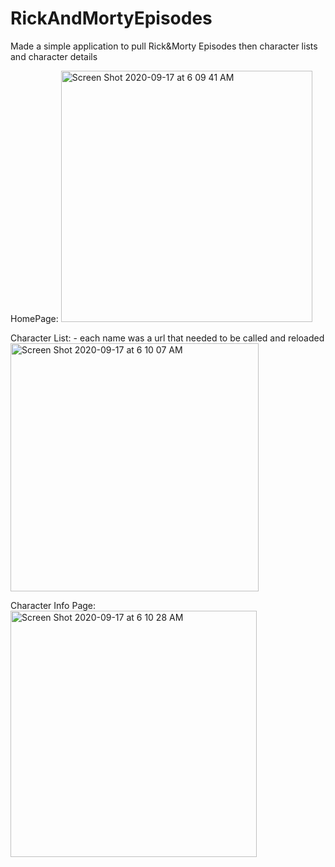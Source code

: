 # RickAndMortyEpisodes
Made a simple application to pull Rick&amp;Morty Episodes then character lists and character details

HomePage:
<img width="402" alt="Screen Shot 2020-09-17 at 6 09 41 AM" src="https://user-images.githubusercontent.com/59027828/93462729-60c7ed80-f8ac-11ea-9f00-62742cbc1020.png">

Character List: - each name was a url that needed to be called and reloaded
<img width="397" alt="Screen Shot 2020-09-17 at 6 10 07 AM" src="https://user-images.githubusercontent.com/59027828/93462766-70dfcd00-f8ac-11ea-95ab-47855037eeac.png">

Character Info Page:
<img width="394" alt="Screen Shot 2020-09-17 at 6 10 28 AM" src="https://user-images.githubusercontent.com/59027828/93462799-7d642580-f8ac-11ea-9cc1-c269e3e759d7.png">

